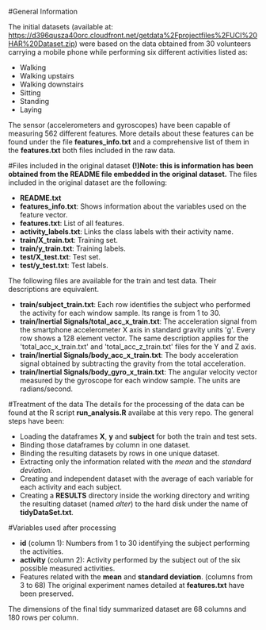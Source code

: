 #General Information

The initial datasets (available at: https://d396qusza40orc.cloudfront.net/getdata%2Fprojectfiles%2FUCI%20HAR%20Dataset.zip) were based on the data obtained from 30 volunteers carrying a mobile phone while performing six different activities listed as:
* Walking
* Walking upstairs
* Walking downstairs
* Sitting
* Standing
* Laying

The sensor (accelerometers and gyroscopes) have been capable of measuring 562 different features. More details about these features can be found under the file <b>features_info.txt</b> and a comprehensive list of them in the <b>features.txt</b> both files included in the raw data.

#Files included in the original dataset
<b>(!)Note: this is information has been obtained from the README file embedded in the original dataset.</b>
The files included in the original dataset are the following:
* <b>README.txt</b>
* <b>features_info.txt</b>: Shows information about the variables used on the feature vector.
* <b>features.txt</b>: List of all features.
* <b>activity_labels.txt</b>: Links the class labels with their activity name.
* <b>train/X_train.txt</b>: Training set.
* <b>train/y_train.txt</b>: Training labels.
* <b>test/X_test.txt</b>: Test set.
* <b>test/y_test.txt</b>: Test labels.

The following files are available for the train and test data. Their descriptions are equivalent. 
* <b>train/subject_train.txt</b>: Each row identifies the subject who performed the activity for each window sample. Its range is from 1 to 30. 
* <b>train/Inertial Signals/total_acc_x_train.txt</b>: The acceleration signal from the smartphone accelerometer X axis in standard gravity units 'g'. Every row shows a 128 element vector. The same description applies for the 'total_acc_x_train.txt' and 'total_acc_z_train.txt' files for the Y and Z axis. 
* <b>train/Inertial Signals/body_acc_x_train.txt</b>: The body acceleration signal obtained by subtracting the gravity from the total acceleration. 
* <b>train/Inertial Signals/body_gyro_x_train.txt</b>: The angular velocity vector measured by the gyroscope for each window sample. The units are radians/second. 

#Treatment of the data
The details for the processing of the data can be found at the R script <b>run_analysis.R</b> availabe at this very repo.
The general steps have been:
* Loading the dataframes <b>X</b>, <b>y</b> and <b>subject</b> for both the train and test sets.
* Binding those dataframes by column in one dataset.
* Binding the resulting datasets by rows in one unique dataset.
* Extracting only the information related with the <i>mean</i> and the <i>standard deviation</i>.
* Creating and independent dataset with the average of each variable for each activity and each subject.
* Creating a <b>RESULTS</b> directory inside the working directory and writing the resulting dataset (named <i>alter</i>) to the hard disk under the name of <b>tidyDataSet.txt</b>.

#Variables used after processing
* <b>id</b> (column 1): Numbers from 1 to 30 identifying the subject performing the activities.
* <b>activity</b> (column 2): Activity performed by the subject out of the six possible measured activities.
* Features related with the <b>mean</b> and <b>standard deviation</b>. (columns from 3 to 68) The original experiment names detailed at <b>features.txt</b> have been preserved.

The dimensions of the final tidy summarized dataset are 68 columns and 180 rows per column.


